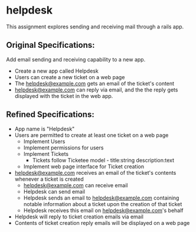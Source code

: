 # helpdesk

This assignment explores sending and receiving mail through a rails app.

## Original Specifications:

Add email sending and receiving capability to a new app.

* Create a new app called Helpdesk
* Users can create a new ticket on a web page
* The helpdesk@example.com gets an email of the ticket's content
* helpdesk@example.com can reply via email, and the the reply gets displayed with the ticket in the web app.

## Refined Specifications:

* App name is "Helpdesk"
* Users are permitted to create at least one ticket on a web page
    * Implement Users
    * Implement permissions for users
    * Implement Tickets
        * Tickets follow Ticketee model - title:string description:text
    * Implement web page interface for Ticket creation
* helpdesk@example.com receives an email of the ticket's contents whenever a ticket is created
    * helpdesk@example.com can receive email
    * Helpdesk can send email
    * Helpdesk sends an email to helpdesk@example.com containing notable information about a ticket upon the creation of that ticket
    * Helpdesk receives this email on helpdesk@example.com's behalf
* Helpdesk will reply to ticket creation emails via email
* Contents of ticket creation reply emails will be displayed on a web page

